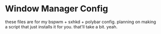# Window Manager Config
these files are for my bspwm + sxhkd + polybar config.
planning on making a script that just installs it for you.
that'll take a bit.
yeah.
